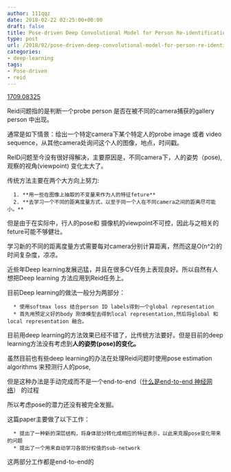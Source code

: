 ```yaml
---
author: 111qqz
date: 2018-02-22 02:25:00+00:00
draft: false
title: Pose-driven Deep Convolutional Model for Person Re-identification 阅读笔记
type: post
url: /2018/02/pose-driven-deep-convolutional-model-for-person-re-identification/
categories:
- deep-learning
tags:
- Pose-driven
- reid
---
```


[1709.08325](https://arxiv.org/abs/1709.08325)

Reid问题指的是判断一个probe person 是否在被不同的camera捕获的gallery person 中出现。

通常是如下情景：给出一个特定camera下某个特定人的probe image 或者 video sequence，从其他camera处询问这个人的图像，地点，时间戳。



ReID问题至今没有很好得解决，主要原因是，不同camera下，人的姿势（pose),观察的视角(viewpoint) 变化太大了。

传统方法主要在两个大方向上努力:




      1. **用一些在图像上抽取的不变量来作为人的特征feture**
      2. **去学习一个不同的距离度量方式，以至于同一个人在不同camera之间的距离尽可能小。**


但是由于在实际中，行人的pose和 摄像机的viewpoint不可控，因此与之相关的feture可能不够健壮。

学习新的不同的距离度量方式需要每对camera分别计算距离，然而这是O(n^2)的时间复杂度，凉凉。



近些年Deep learning发展迅猛，并且在很多CV任务上表现良好。所以自然有人想把Deep learning 方法应用到Reid任务上。

目前Deep learning的做法一般分为两部分：


      * 使用softmax loss 结合person ID labels得到一个global representation
      * 首先用预定义好的body 刚体模型去得到local representation,然后将global 和local representation 融合。


目前用deep learning的方法效果已经不错了，比传统方法要好。但是目前的deep learning方法没有考虑到**人的姿势(pose)的变化。**

虽然目前也有些deep learning的办法在处理Reid问题时使用pose estimation algorithms 来预测行人的pose,

但是这种办法是手动完成而不是一个end-to-end（[什么是end-to-end 神经网络](https://111qqz.com/wordpress/2018/02/end-to-end-/)） 的过程

所以考虑pose的潜力还没有被完全发掘。

这篇paper主要做了以下工作：




      * 提出了一种新的深层结构，将身体部分转化成相应的特征表示，以此来克服pose变化带来的问题
      * 提出了一个用来自动学习各部分权值的sub-network


这两部分工作都是end-to-end的












